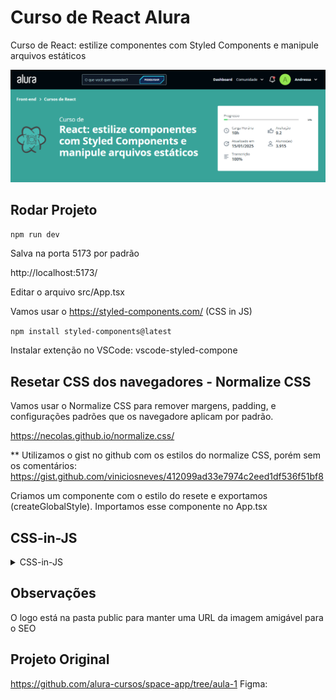 # Curso de React Alura

Curso de
React: estilize componentes com Styled Components e manipule arquivos estáticos

![Capa Curso React](./capa-README.png)

## Rodar Projeto

`npm run dev`

Salva na porta 5173 por padrão

http://localhost:5173/

Editar o arquivo src/App.tsx

Vamos usar o https://styled-components.com/ (CSS in JS)

`npm install styled-components@latest`

Instalar extenção no VSCode: vscode-styled-compone

## Resetar CSS dos navegadores - Normalize CSS

Vamos usar o Normalize CSS para remover margens, padding, e configurações padrões que os navegadore aplicam por padrão.

https://necolas.github.io/normalize.css/

** Utilizamos o gist no github com os estilos do normalize CSS, porém sem os comentários: https://gist.github.com/viniciosneves/412099ad33e7974c2eed1df536f51bf8 

Criamos um componente com o estilo do resete e exportamos (createGlobalStyle). Importamos esse componente no App.tsx

## CSS-in-JS

<details>

  <summary>CSS-in-JS</summary>

  CSS-in-JS e SCSS são duas maneiras diferentes de lidar com estilos em sites.
  CSS-in-JS é quando escrevemos os estilos dentro do código JavaScript. Os estilos são tratados como objetos JavaScript e são aplicados ao HTML durante a execução do site. Com isso, podemos mudar os estilos de forma dinâmica com base no que está acontecendo no site. Também temos a vantagem de aplicar os estilos apenas aos componentes específicos em que queremos usá-los. Alguns exemplos populares de bibliotecas CSS-in-JS são styled-components e Emotion.

  Já o SCSS é uma extensão do CSS que adiciona alguns recursos legais, como variáveis, mixins e aninhamento de seletores. Com o SCSS, podemos escrever estilos de forma mais eficiente e reutilizável. A sintaxe é bem parecida com o CSS comum, mas com esses recursos extras. Porém, é importante lembrar que o SCSS precisa ser transformado em CSS antes de ser usado pelo navegador. Isso é feito usando ferramentas como Node.js e Sass.

  Resumindo, CSS-in-JS é quando escrevemos os estilos dentro do JavaScript, permitindo mais dinamismo e estilos específicos para cada componente. Já o SCSS é uma extensão do CSS que adiciona recursos avançados, mas precisa ser convertido em CSS antes de ser usado pelo navegador.
</details>

## Observações

O logo está na pasta public para manter uma URL da imagem amigável para o SEO

## Projeto Original

https://github.com/alura-cursos/space-app/tree/aula-1 
Figma: 